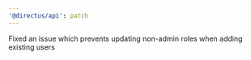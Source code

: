 ```yaml
---
'@directus/api': patch
---
```


Fixed an issue which prevents updating non-admin roles when adding existing users
